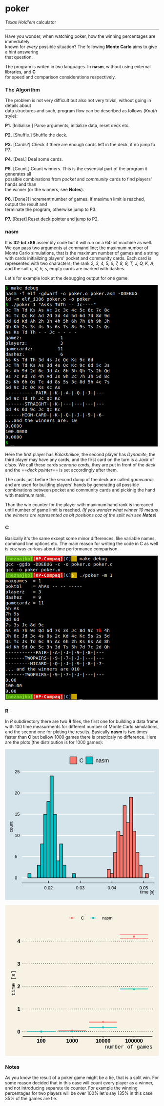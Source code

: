 # poker
*Texas Hold'em* calculator

---
Have you wonder, when watching poker, how the winning percentages are immediately  
known for *every* possible situation? The following **Monte Carlo** aims to give a hint answering  
that question.

The program is writen in two languages. In **nasm**, without using external libraries, and **C**  
for speed and comparison considerations respectively.

### The Algorithm
The problem is not very difficult but also not very trivial, without going in details about  
data structures and such, program flow can be described as follows (*Knuth* style):
 
 **P1.** [Initialise.]  Parse arguments, initialize data, reset deck etc.
 
 **P2.** [Shuffle.] Shuffle the deck.
 
 **P3.** [Cards?] Check if there are enough cards left in the deck, if no jump to P7.
 
 **P4.** [Deal.] Deal some cards.
 
 **P5.** [Count.] Count winners. This is the essensial part of the program it generates all  
 possible combinations from *pocket* and *community* cards to find players' hands and than  
 the winner (or the winners, see **Notes**).
 
 **P6.** [Done?] Increment number of games. If maximun limit is reached, output the result and  
 terminate the program, otherwise jump to P3.
 
 **P7.** [Reset] Reset deck pointer and jump to P2.
 
### nasm
It is **32-bit x86** assembly code but it will run on a 64-bit machine as well. We can pass two arguments at command line; the maximum number of Monte Carlo simulations, that is the maximum number of games and a string with cards initiailzing players' pocket and community cards. Each card is represented with two characters; the rank *2, 3, 4, 5, 6, 7, 8, 9, T, J, Q, K, A*, and the suit *c, d, h, s*, empty cards are marked with dashes.

Let's for example look at the debugging output for one game.

![nasm](./img/screenshot_nasm.png)

Here the first player has *Kalashnikov*, the second player has *Dynamite*, the third player may have any cards, and the first card on the turn is a *Jack* of *clubs*. We call these cards *scenario cards*, they are put in front of the *deck* and the ==*deck pointer*== is set accordingly after them.

 The cards just before the second dump of the deck are called *gamecards* and are used for building players' hands by generating all possible combinations between pocket and community cards and pickinig the hand with maximum rank.
 
 Than the win counter for the player with maximum hand rank is increaced until number of game limit is reached. *(If you wonder what winner 10 means the winners are represented as bit positions coz of the split win see **Notes**)*
 
### C
Basically it's the same except some minor differences, like variable names, command line options etc. The main reason for writing the code in C as well is coz was curious about time performance comparison.

![C](./img/screenshot_C.png)

### R
In *R* subdirectory there are two **R** files, the first one for building a data frame with 100 time measurments for different number of Monte Carlo simulations, and the second one for ploting the results. Basically **nasm** is two times faster than **C** but bellow 1000 games there is practicaly no difference. Here are the plots (the distribution is for 1000 games):

![nasm](./img/hist.png)

![nasm](./img/mean.png)

### Notes
As you know the result of a poker game might be a tie, that is a split win. For some reason decided that in this case will count every player as a winner, and not introducing separate tie counter. For example the winning percentages for two players will be over 100% let's say 135% in this case 35% of the games are tie.
